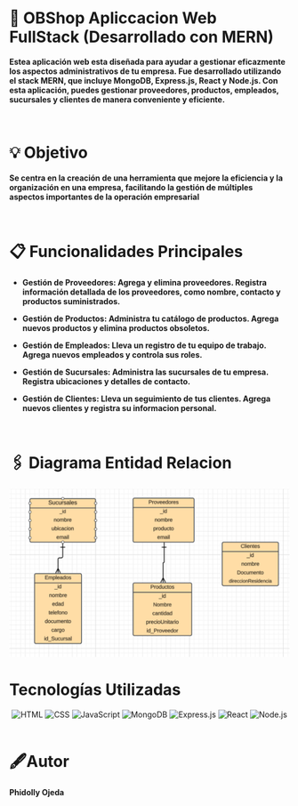 # 🏬 OBShop Apliccacion Web FullStack (Desarrollado con MERN)


**Estea aplicación web esta diseñada para ayudar a gestionar eficazmente los aspectos administrativos de tu empresa. Fue desarrollado utilizando el stack MERN, que incluye MongoDB, Express.js, React y Node.js. Con esta aplicación, puedes gestionar proveedores, productos, empleados, sucursales y clientes de manera conveniente y eficiente.**

<br>

# 💡 Objetivo

**Se centra en la creación de una herramienta que mejore la eficiencia y la organización en una empresa, facilitando la gestión de múltiples aspectos importantes de la operación empresarial**

<br>

# 📋 Funcionalidades Principales

- **Gestión de Proveedores: Agrega y elimina proveedores. Registra información detallada de los proveedores, como nombre, contacto y productos suministrados.**

- **Gestión de Productos: Administra tu catálogo de productos. Agrega nuevos productos y elimina productos obsoletos.**

- **Gestión de Empleados: Lleva un registro de tu equipo de trabajo. Agrega nuevos empleados y controla sus roles.**

- **Gestión de Sucursales: Administra las sucursales de tu empresa. Registra ubicaciones y detalles de contacto.**

- **Gestión de Clientes: Lleva un seguimiento de tus clientes. Agrega nuevos clientes y registra su informacion personal.**

<br>

# 🖇️ Diagrama Entidad Relacion

<img src="./frontend/src/assets/DB.png"/>

<br>

# Tecnologías Utilizadas

<div align="center">
  <img src="https://cdn.jsdelivr.net/gh/devicons/devicon/icons/html5/html5-original.svg" alt="HTML" width="70" height="70" />
  <img src="https://cdn.jsdelivr.net/gh/devicons/devicon/icons/css3/css3-original.svg" alt="CSS" width="70" height="70" />
  <img src="https://cdn.jsdelivr.net/gh/devicons/devicon/icons/javascript/javascript-original.svg" alt="JavaScript" width="70" height="70" />
  <img src="https://cdn.jsdelivr.net/gh/devicons/devicon/icons/mongodb/mongodb-original.svg" alt="MongoDB" width="70" height="70" />
  <img src="https://cdn.jsdelivr.net/gh/devicons/devicon/icons/express/express-original.svg" alt="Express.js" width="70" height="70" stroke="white"/>
  <img src="https://cdn.jsdelivr.net/gh/devicons/devicon/icons/react/react-original.svg" alt="React" width="70" height="70" />
  <img src="https://cdn.jsdelivr.net/gh/devicons/devicon/icons/nodejs/nodejs-original.svg" alt="Node.js" width="70" height="70" />
</div>

<br>

# 🖋️Autor

**Phidolly Ojeda**
